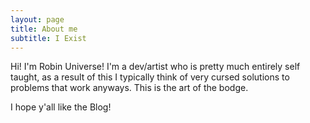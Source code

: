 ```yaml
---
layout: page
title: About me
subtitle: I Exist
---
```


Hi! I'm Robin Universe! I'm a dev/artist who is pretty much entirely self taught, as a result of this I typically think of very cursed solutions to problems that work anyways. This is the art of the bodge.

I hope y'all like the Blog!
